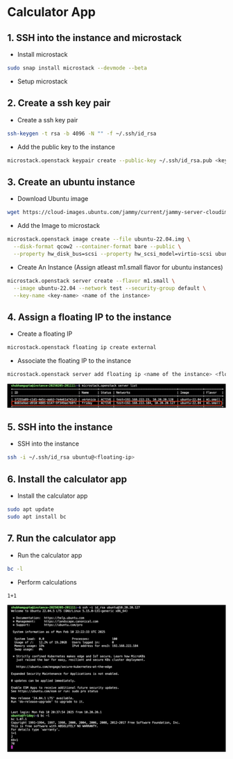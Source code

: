 # Calculator App

## 1. SSH into the instance and microstack
- Install microstack
```bash
sudo snap install microstack --devmode --beta
```
- Setup microstack

## 2. Create a ssh key pair
- Create a ssh key pair
```bash
ssh-keygen -t rsa -b 4096 -N "" -f ~/.ssh/id_rsa
```
- Add the public key to the instance
```bash
microstack.openstack keypair create --public-key ~/.ssh/id_rsa.pub <key-name>
```

## 3. Create an ubuntu instance
- Download Ubuntu image
```bash
wget https://cloud-images.ubuntu.com/jammy/current/jammy-server-cloudimg-amd64.img -O ubuntu-22.04.img
```
- Add the Image to microstack
```bash
microstack.openstack image create --file ubuntu-22.04.img \
  --disk-format qcow2 --container-format bare --public \
  --property hw_disk_bus=scsi --property hw_scsi_model=virtio-scsi ubuntu-22.04
```
- Create An Instance (Assign atleast m1.small flavor for ubuntu instances)
```bash
microstack.openstack server create --flavor m1.small \
  --image ubuntu-22.04 --network test --security-group default \
  --key-name <key-name> <name of the instance>
```


## 4. Assign a floating IP to the instance
- Create a floating IP
```bash
microstack.openstack floating ip create external
```
- Associate the floating IP to the instance
```bash
microstack.openstack server add floating ip <name of the instance> <floating-ip>
```

![ubuntu instance](Screenshots/instance.png)

## 5. SSH into the instance
- SSH into the instance
```bash
ssh -i ~/.ssh/id_rsa ubuntu@<floating-ip>
```

## 6. Install the calculator app
- Install the calculator app
```bash
sudo apt update
sudo apt install bc
```

## 7. Run the calculator app
- Run the calculator app
```bash
bc -l
```
- Perform calculations
```bash
1+1
```

![calculator app](Screenshots/calculator.png)



